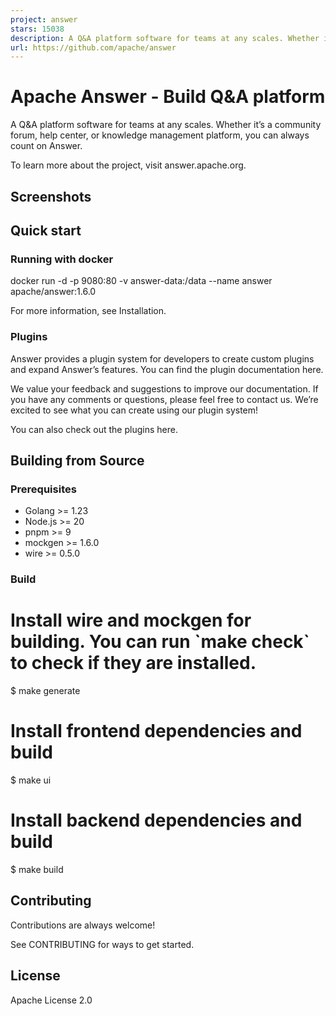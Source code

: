 ```yaml
---
project: answer
stars: 15038
description: A Q&A platform software for teams at any scales. Whether it's a community forum, help center, or knowledge management platform, you can always count on Apache Answer.
url: https://github.com/apache/answer
---
```


Apache Answer - Build Q&A platform
==================================

A Q&A platform software for teams at any scales. Whether it’s a community forum, help center, or knowledge management platform, you can always count on Answer.

To learn more about the project, visit answer.apache.org.

Screenshots
-----------

Quick start
-----------

### Running with docker

docker run -d -p 9080:80 -v answer-data:/data --name answer apache/answer:1.6.0

For more information, see Installation.

### Plugins

Answer provides a plugin system for developers to create custom plugins and expand Answer’s features. You can find the plugin documentation here.

We value your feedback and suggestions to improve our documentation. If you have any comments or questions, please feel free to contact us. We’re excited to see what you can create using our plugin system!

You can also check out the plugins here.

Building from Source
--------------------

### Prerequisites

-   Golang >= 1.23
-   Node.js >= 20
-   pnpm >= 9
-   mockgen >= 1.6.0
-   wire >= 0.5.0

### Build

# Install wire and mockgen for building. You can run \`make check\` to check if they are installed.
$ make generate
# Install frontend dependencies and build
$ make ui
# Install backend dependencies and build
$ make build

Contributing
------------

Contributions are always welcome!

See CONTRIBUTING for ways to get started.

License
-------

Apache License 2.0
